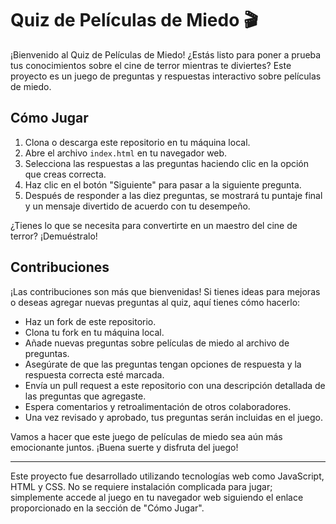 # Quiz de Películas de Miedo 🎬

¡Bienvenido al Quiz de Películas de Miedo! ¿Estás listo para poner a prueba tus conocimientos sobre el cine de terror mientras te diviertes? Este proyecto es un juego de preguntas y respuestas interactivo sobre películas de miedo.

## Cómo Jugar

1. Clona o descarga este repositorio en tu máquina local.
2. Abre el archivo `index.html` en tu navegador web.
3. Selecciona las respuestas a las preguntas haciendo clic en la opción que creas correcta.
4. Haz clic en el botón "Siguiente" para pasar a la siguiente pregunta.
5. Después de responder a las diez preguntas, se mostrará tu puntaje final y un mensaje divertido de acuerdo con tu desempeño.

¿Tienes lo que se necesita para convertirte en un maestro del cine de terror? ¡Demuéstralo!

## Contribuciones

¡Las contribuciones son más que bienvenidas! Si tienes ideas para mejoras o deseas agregar nuevas preguntas al quiz, aquí tienes cómo hacerlo:

- Haz un fork de este repositorio.
- Clona tu fork en tu máquina local.
- Añade nuevas preguntas sobre películas de miedo al archivo de preguntas.
- Asegúrate de que las preguntas tengan opciones de respuesta y la respuesta correcta esté marcada.
- Envía un pull request a este repositorio con una descripción detallada de las preguntas que agregaste.
- Espera comentarios y retroalimentación de otros colaboradores.
- Una vez revisado y aprobado, tus preguntas serán incluidas en el juego.

Vamos a hacer que este juego de películas de miedo sea aún más emocionante juntos. ¡Buena suerte y disfruta del juego!

---

Este proyecto fue desarrollado utilizando tecnologías web como JavaScript, HTML y CSS. No se requiere instalación complicada para jugar; simplemente accede al juego en tu navegador web siguiendo el enlace proporcionado en la sección de "Cómo Jugar".
